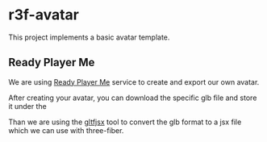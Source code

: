# r3f-avatar

This project implements a basic avatar template.

## Ready Player Me

We are using [Ready Player Me](https://readyplayer.me) service to create and export our own avatar.

After creating your avatar, you can download the specific glb file and store it under the

Than we are using the [gltfjsx](https://github.com/pmndrs/gltfjsx) tool to convert the glb format to a jsx file which we can use with three-fiber.
